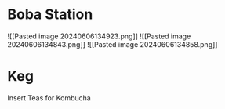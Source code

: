 # Boba Station
![[Pasted image 20240606134923.png]]
![[Pasted image 20240606134843.png]]
![[Pasted image 20240606134858.png]]

# Keg
Insert Teas for Kombucha

